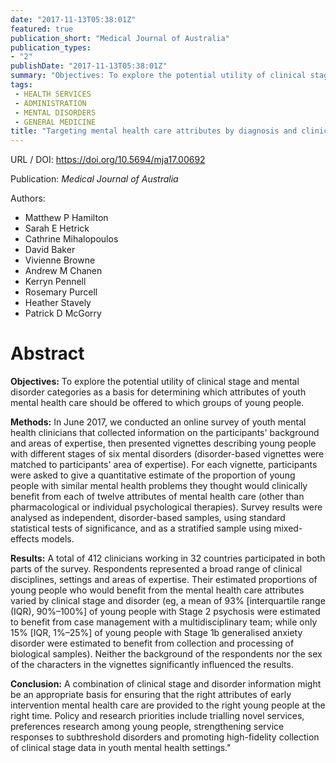 ```yaml
---
date: "2017-11-13T05:38:01Z"
featured: true
publication_short: "Medical Journal of Australia"
publication_types:
- "2"
publishDate: "2017-11-13T05:38:01Z"
summary: "Objectives: To explore the potential utility of clinical stage and mental disorder categories as a basis for determining which attributes of youth mental health care should be offered to which groups of young people.  Methods: In June 2017, we conducted an online survey of youth mental health clinicians that collected information on the participants' background and areas of expertise, then presented vignettes describing young people with different stages of six mental disorders (disorder-based vignettes were matched to participants' area of expertise)..."
tags:
 - HEALTH SERVICES 
 - ADMINISTRATION 
 - MENTAL DISORDERS 
 - GENERAL MEDICINE
title: "Targeting mental health care attributes by diagnosis and clinical stage: the views of youth mental health clinicians"
---
```


URL / DOI: https://doi.org/10.5694/mja17.00692

Publication: *Medical Journal of Australia*

Authors:
 - Matthew P Hamilton
 - Sarah E Hetrick
 - Cathrine Mihalopoulos
 - David Baker
 - Vivienne Browne
 - Andrew M Chanen
 - Kerryn Pennell
 - Rosemary Purcell
 - Heather Stavely
 - Patrick D McGorry

# Abstract

**Objectives:** 
To explore the potential utility of clinical stage and mental disorder categories as a basis for determining which attributes of youth mental health care should be offered to which groups of young people. 

**Methods:** 
In June 2017, we conducted an online survey of youth mental health clinicians that collected information on the participants' background and areas of expertise, then presented vignettes describing young people with different stages of six mental disorders (disorder-based vignettes were matched to participants' area of expertise). For each vignette, participants were asked to give a quantitative estimate of the proportion of young people with similar mental health problems they thought would clinically benefit from each of twelve attributes of mental health care (other than pharmacological or individual psychological therapies). Survey results were analysed as independent, disorder-based samples, using standard statistical tests of significance, and as a stratified sample using mixed-effects models. 

**Results:** 
A total of 412 clinicians working in 32 countries participated in both parts of the survey. Respondents represented a broad range of clinical disciplines, settings and areas of expertise. Their estimated proportions of young people who would benefit from the mental health care attributes varied by clinical stage and disorder (eg, a mean of 93% [interquartile range (IQR), 90%–100%] of young people with Stage 2 psychosis were estimated to benefit from case management with a multidisciplinary team; while only 15% [IQR, 1%–25%] of young people with Stage 1b generalised anxiety disorder were estimated to benefit from collection and processing of biological samples). Neither the background of the respondents nor the sex of the characters in the vignettes significantly influenced the results. 

**Conclusion:** 
A combination of clinical stage and disorder information might be an appropriate basis for ensuring that the right attributes of early intervention mental health care are provided to the right young people at the right time. Policy and research priorities include trialling novel services, preferences research among young people, strengthening service responses to subthreshold disorders and promoting high-fidelity collection of clinical stage data in youth mental health settings."